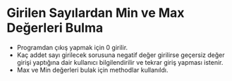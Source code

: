 # Girilen Sayılardan Min ve Max Değerleri Bulma
- Programdan çıkış yapmak için 0 girilir.
- Kaç addet sayı girilecek sorusuna negatif değer girilirse geçersiz değer girişi yaptığına dair kullanıcı bilgilendirilir ve tekrar giriş yapması istenir.
- Max ve Min değerleri bulak için methodlar kullanıldı.
